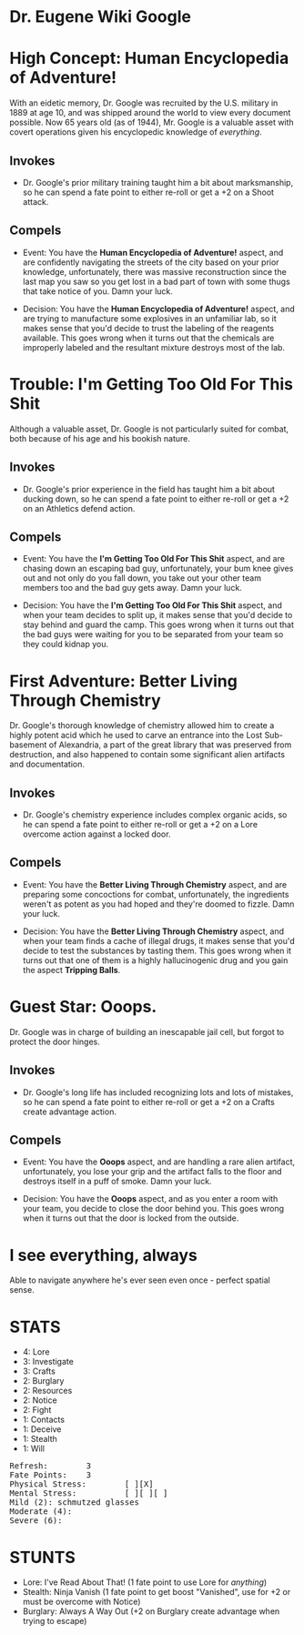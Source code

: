 # Dr. Eugene Wiki Google

# High Concept: Human Encyclopedia of Adventure!

With an eidetic memory, Dr. Google was recruited by the U.S. military in 1889 at age 10, and was shipped around the world to view every document possible.  Now 65 years old (as of 1944), Mr. Google is a valuable asset with covert operations given his encyclopedic knowledge of *everything*.

## Invokes

* Dr. Google's prior military training taught him a bit about marksmanship, so he can spend a fate point to either re-roll or get a +2 on a Shoot attack.

## Compels

* Event: You have the **Human Encyclopedia of Adventure!** aspect, and are confidently navigating the streets of the city based on your prior knowledge, unfortunately, there was massive reconstruction since the last map you saw so you get lost in a bad part of town with some thugs that take notice of you.  Damn your luck.

* Decision: You have the **Human Encyclopedia of Adventure!** aspect, and are trying to manufacture some explosives in an unfamiliar lab, so it makes sense that you'd decide to trust the labeling of the reagents available.  This goes wrong when it turns out that the chemicals are improperly labeled and the resultant mixture destroys most of the lab.

# Trouble: I'm Getting Too Old For This Shit

Although a valuable asset, Dr. Google is not particularly suited for combat, both because of his age and his bookish nature.

## Invokes

* Dr. Google's prior experience in the field has taught him a bit about ducking down, so he can spend a fate point to either re-roll or get a +2 on an Athletics defend action.

## Compels

* Event: You have the **I'm Getting Too Old For This Shit** aspect, and are chasing down an escaping bad guy, unfortunately, your bum knee gives out and not only do you fall down, you take out your other team members too and the bad guy gets away.  Damn your luck.

* Decision: You have the **I'm Getting Too Old For This Shit** aspect, and when your team decides to split up, it makes sense that you'd decide to stay behind and guard the camp.  This goes wrong when it turns out that the bad guys were waiting for you to be separated from your team so they could kidnap you.

# First Adventure: Better Living Through Chemistry

Dr. Google's thorough knowledge of chemistry allowed him to create a highly potent acid which he used to carve an entrance into the Lost Sub-basement of Alexandria, a part of the great library that was preserved from destruction, and also happened to contain some significant alien artifacts and documentation.

## Invokes

* Dr. Google's chemistry experience includes complex organic acids, so he can spend a fate point to either re-roll or get a +2 on a Lore overcome action against a locked door.

## Compels

* Event: You have the **Better Living Through Chemistry** aspect, and are preparing some concoctions for combat, unfortunately, the ingredients weren't as potent as you had hoped and they're doomed to fizzle.  Damn your luck.

* Decision: You have the **Better Living Through Chemistry** aspect, and when your team finds a cache of illegal drugs, it makes sense that you'd decide to test the substances by tasting them.  This goes wrong when it turns out that one of them is a highly hallucinogenic drug and you gain the aspect **Tripping Balls**.

# Guest Star: Ooops.

Dr. Google was in charge of building an inescapable jail cell, but forgot to protect the door hinges.

## Invokes

* Dr. Google's long life has included recognizing lots and lots of mistakes, so he can spend a fate point to either re-roll or get a +2 on a Crafts create advantage action.

## Compels

* Event: You have the **Ooops** aspect, and are handling a rare alien artifact, unfortunately, you lose your grip and the artifact falls to the floor and destroys itself in a puff of smoke.  Damn your luck.

* Decision: You have the **Ooops** aspect, and as you enter a room with your team, you decide to close the door behind you.  This goes wrong when it turns out that the door is locked from the outside.

# I see everything, always

Able to navigate anywhere he's ever seen even once - perfect spatial sense.

# STATS

* 4: Lore
* 3: Investigate
* 3: Crafts
* 2: Burglary
* 2: Resources
* 2: Notice
* 2: Fight
* 1: Contacts
* 1: Deceive
* 1: Stealth
* 1: Will

<pre>
Refresh: 		3
Fate Points: 	3
Physical Stress: 		[ ][X]
Mental Stress: 			[ ][ ][ ]
Mild (2): schmutzed glasses
Moderate (4): 
Severe (6):
</pre>

# STUNTS

* Lore: I've Read About That! (1 fate point to use Lore for *anything*)
* Stealth: Ninja Vanish (1 fate point to get boost "Vanished", use for +2 or must be overcome with Notice)
* Burglary: Always A Way Out (+2 on Burglary create advantage when trying to escape)
